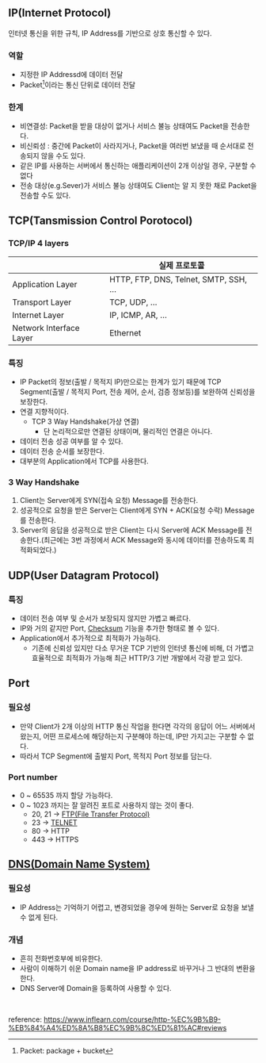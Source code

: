 ## IP(Internet Protocol)

인터넷 통신을 위한 규칙, IP Address를 기반으로 상호 통신할 수 있다.

### 역할

- 지정한 IP Addressd에 데이터 전달
- Packet[^1]이라는 통신 단위로 데이터 전달

### 한계

- 비연결성: Packet을 받을 대상이 없거나 서비스 불능 상태여도 Packet을 전송한다.
- 비신뢰성 : 중간에 Packet이 사라지거나, Packet을 여러번 보냈을 때 순서대로 전송되지 않을 수도 있다.
- 같은 IP를 사용하는 서버에서 통신하는 애플리케이션이 2개 이상일 경우, 구분할 수 없다
- 전송 대상(e.g.Sever)가 서비스 불능 상태여도 Client는 알 지 못한 채로  Packet을 전송할 수도 있다.

## TCP(Tansmission Control Porotocol)

### TCP/IP 4 layers

|  | 실제 프로토콜 |
| --- | --- |
| Application Layer | HTTP, FTP, DNS, Telnet, SMTP, SSH, … |
| Transport Layer | TCP, UDP, … |
| Internet Layer | IP, ICMP, AR, … |
| Network Interface Layer | Ethernet |

### 특징

- IP Packet의 정보(출발 / 목적지 IP)만으로는 한계가 있기 때문에 TCP Segment(출발 / 목적지 Port, 전송 제어, 순서, 검증 정보등)를 보완하여 신뢰성을 보장한다.
- 연결 지향적이다.
    - TCP 3 Way Handshake(가상 연결)
        - 단 논리적으로만 연결된 상태이며, 물리적인 연결은 아니다.
- 데이터 전송 성공 여부를 알 수 있다.
- 데이터 전송 순서를 보장한다.
- 대부분의 Application에서 TCP를 사용한다.

### 3 Way Handshake

1. Client는 Server에게 SYN(접속 요청) Message를 전송한다.
2. 성공적으로 요청을 받은 Server는 Client에게 SYN + ACK(요청 수락) Message를 전송한다.
3. Server의 응답을 성공적으로 받은 Client는 다시 Server에 ACK Message를 전송한다.(최근에는 3번 과정에서 ACK Message와 동시에 데이터를 전송하도록 최적화되었다.)

## UDP(User Datagram Protocol)

### 특징

- 데이터 전송 여부 및 순서가 보장되지 않지만 가볍고 빠르다.
- IP와 거의 같지만 Port, [Checksum](https://ko.wikipedia.org/wiki/%EC%B2%B4%ED%81%AC%EC%84%AC) 기능을 추가한 형태로 볼 수 있다.
- Application에서 추가적으로 최적화가 가능하다.
    - 기존에 신뢰성 있지만 다소 무거운 TCP 기반의 인터넷 통신에 비해, 더 가볍고 효율적으로 최적화가 가능해 최근 HTTP/3 기반 개발에서 각광 받고 있다.

## Port

### 필요성

- 만약 Client가 2개 이상의 HTTP 통신 작업을 한다면 각각의 응답이 어느 서버에서 왔는지, 어떤 프로세스에 해당하는지 구분해야 하는데, IP만 가지고는 구분할 수 없다.
- 따라서 TCP Segment에 출발지 Port, 목적지 Port 정보를 담는다.

### Port number

- 0 ~ 65535 까지 할당 가능하다.
- 0 ~ 1023 까지는 잘 알려진 포트로 사용하지 않는 것이 좋다.
    - 20, 21 → [FTP(File Transfer Protocol)](https://ko.wikipedia.org/wiki/%ED%8C%8C%EC%9D%BC_%EC%A0%84%EC%86%A1_%ED%94%84%EB%A1%9C%ED%86%A0%EC%BD%9C)
    - 23 → [TELNET](https://ko.wikipedia.org/wiki/%ED%85%94%EB%84%B7)
    - 80 → HTTP
    - 443 → HTTPS

## [DNS(Domain Name System)](https://ko.wikipedia.org/wiki/%EB%8F%84%EB%A9%94%EC%9D%B8_%EB%84%A4%EC%9E%84_%EC%8B%9C%EC%8A%A4%ED%85%9C)

### 필요성

- IP Address는 기억하기 어렵고, 변경되었을 경우에 원하는 Server로 요청을 보낼 수 없게 된다.

### 개념

- 흔히 전화번호부에 비유한다.
- 사람이 이해하기 쉬운 Domain name을 IP address로 바꾸거나 그 반대의 변환을 한다.
- DNS Server에 Domain을 등록하여 사용할 수 있다.

[^1]:Packet: package + bucket

<br>

reference: https://www.inflearn.com/course/http-%EC%9B%B9-%EB%84%A4%ED%8A%B8%EC%9B%8C%ED%81%AC#reviews
